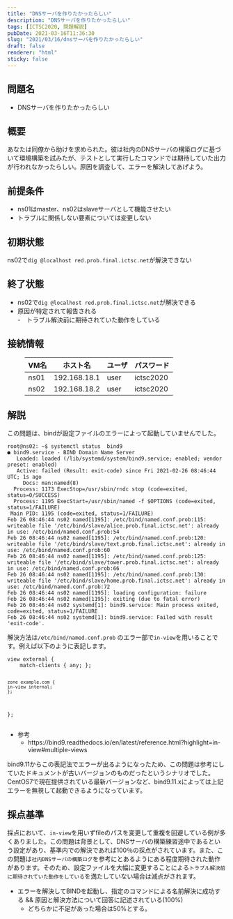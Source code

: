 ```yaml
---
title: "DNSサーバを作りたかったらしい"
description: "DNSサーバを作りたかったらしい"
tags: [ICTSC2020, 問題解説]
pubDate: 2021-03-16T11:36:30
slug: "2021/03/16/dnsサーバを作りたかったらしい"
draft: false
renderer: "html"
sticky: false
---
```


<h2>問題名</h2>

<ul><li>DNSサーバを作りたかったらしい</li></ul>

<h2>概要</h2>

<p>あなたは同僚から助けを求められた。彼は社内のDNSサーバの構築ログに基づいて環境構築を試みたが、テストとして実行したコマンドでは期待していた出力が行われなかったらしい。原因を調査して、エラーを解決してあげよう。</p>

<h2>前提条件</h2>

<ul><li>ns01はmaster、ns02はslaveサーバとして機能させたい</li><li>トラブルに関係しない要素については変更しない</li></ul>

<h2>初期状態</h2>

<p>ns02で<code>dig @localhost red.prob.final.ictsc.net</code>が解決できない</p>

<h2>終了状態</h2>

<ul><li>ns02で<code>dig @localhost red.prob.final.ictsc.net</code>が解決できる</li><li>原因が特定されて報告される<br>
-　トラブル解決前に期待されていた動作をしている</li></ul>

<h2>接続情報</h2>

<figure class="wp-block-table"><table class=""><thead><tr><th>VM名</th><th>ホスト名</th><th>ユーザ</th><th>パスワード</th></tr></thead><tbody><tr><td>ns01</td><td>192.168.18.1</td><td>user</td><td>ictsc2020</td></tr><tr><td>ns02</td><td>192.168.18.2</td><td>user</td><td>ictsc2020</td></tr></tbody></table></figure>

<h2>解説</h2>

<p>この問題は、bindが設定ファイルのエラーによって起動していませんでした。</p>

<div class="wp-block-syntaxhighlighter-code "><pre><code>root@ns02: ~$ systemctl status  bind9
● bind9.service - BIND Domain Name Server
   Loaded: loaded (/lib/systemd/system/bind9.service; enabled; vendor preset: enabled)
   Active: failed (Result: exit-code) since Fri 2021-02-26 08:46:44 UTC; 1s ago
     Docs: man:named(8)
  Process: 1173 ExecStop=/usr/sbin/rndc stop (code=exited, status=0/SUCCESS)
  Process: 1195 ExecStart=/usr/sbin/named -f $OPTIONS (code=exited, status=1/FAILURE)
 Main PID: 1195 (code=exited, status=1/FAILURE)
Feb 26 08:46:44 ns02 named&#91;1195]: /etc/bind/named.conf.prob:115: writeable file '/etc/bind/slave/alice.prob.final.ictsc.net': already in use: /etc/bind/named.conf.prob:54
Feb 26 08:46:44 ns02 named&#91;1195]: /etc/bind/named.conf.prob:120: writeable file '/etc/bind/slave/text.prob.final.ictsc.net': already in use: /etc/bind/named.conf.prob:60
Feb 26 08:46:44 ns02 named&#91;1195]: /etc/bind/named.conf.prob:125: writeable file '/etc/bind/slave/tower.prob.final.ictsc.net': already in use: /etc/bind/named.conf.prob:66
Feb 26 08:46:44 ns02 named&#91;1195]: /etc/bind/named.conf.prob:130: writeable file '/etc/bind/slave/home.prob.final.ictsc.net': already in use: /etc/bind/named.conf.prob:72
Feb 26 08:46:44 ns02 named&#91;1195]: loading configuration: failure
Feb 26 08:46:44 ns02 named&#91;1195]: exiting (due to fatal error)
Feb 26 08:46:44 ns02 systemd&#91;1]: bind9.service: Main process exited, code=exited, status=1/FAILURE
Feb 26 08:46:44 ns02 systemd&#91;1]: bind9.service: Failed with result 'exit-code'.</code></pre></div>

<p>解決方法は<code>/etc/bind/named.conf.prob</code> のエラー部で<code>in-view</code>を用いることです。例えば以下のように表記します。</p>

<div class="wp-block-syntaxhighlighter-code "><pre><code>view external {
    match-clients { any; };

    zone example.com {
    in-view internal;
    };

};</code></pre></div>

<ul><li>参考<ul><li>https://bind9.readthedocs.io/en/latest/reference.html?highlight=in-view#multiple-views</li></ul></li></ul>

<p>bind9.11からこの表記法でエラーが出るようになったため、この問題は参考にしていたドキュメントが古いバージョンのものだったというシナリオでした。<br>
CentOS7で現在提供されている最新バージョンなど、bind9.11.xによっては上記エラーを無視して起動できるようになっています。</p>

<h2>採点基準</h2>

<p>採点において、<code>in-view</code>を用いずfileのパスを変更して重複を回避している例が多くありました。この問題は背景として、DNSサーバの構築練習途中であるという設定があり、基準内での解決であれば100％の採点がされています。また、この問題は<code>社内DNSサーバの構築ログ</code>を参考にとあるようにある程度期待された動作があります。そのため、設定ファイルを大幅に変更することによる<code>トラブル解決前に期待されていた動作をしている</code>を満たしていない場合は減点がされます。</p>

<ul><li>エラーを解決してBINDを起動し、指定のコマンドによる名前解決に成功する &amp;&amp; 原因と解決方法について回答に記述されている(100%)<ul><li>どちらかに不足があった場合は50%とする。</li></ul></li></ul>

<p></p>
